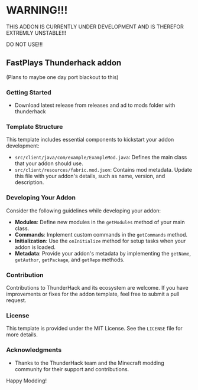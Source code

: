 # WARNING!!!
THIS ADDON IS CURRENTLY UNDER DEVELOPMENT AND IS THEREFOR EXTREMLY UNSTABLE!!!

DO NOT USE!!!



## FastPlays Thunderhack addon
(Plans to maybe one day port blackout to this)



### Getting Started

- Download latest release from releases and ad to mods folder with thunderhack


### Template Structure

This template includes essential components to kickstart your addon development:

- `src/client/java/com/example/ExampleMod.java`: Defines the main class that your addon should use.
- `src/client/resources/fabric.mod.json`: Contains mod metadata. Update this file with your addon's details, such as name, version, and description.

### Developing Your Addon

Consider the following guidelines while developing your addon:

- **Modules**: Define new modules in the `getModules` method of your main class.
- **Commands**: Implement custom commands in the `getCommands` method.
- **Initialization**: Use the `onInitialize` method for setup tasks when your addon is loaded.
- **Metadata**: Provide your addon's metadata by implementing the `getName`, `getAuthor`, `getPackage`, and `getRepo` methods.

### Contribution

Contributions to ThunderHack and its ecosystem are welcome. If you have improvements or fixes for the addon template, feel free to submit a pull request.

### License

This template is provided under the MIT License. See the `LICENSE` file for more details.

### Acknowledgments

- Thanks to the ThunderHack team and the Minecraft modding community for their support and contributions.

Happy Modding!
